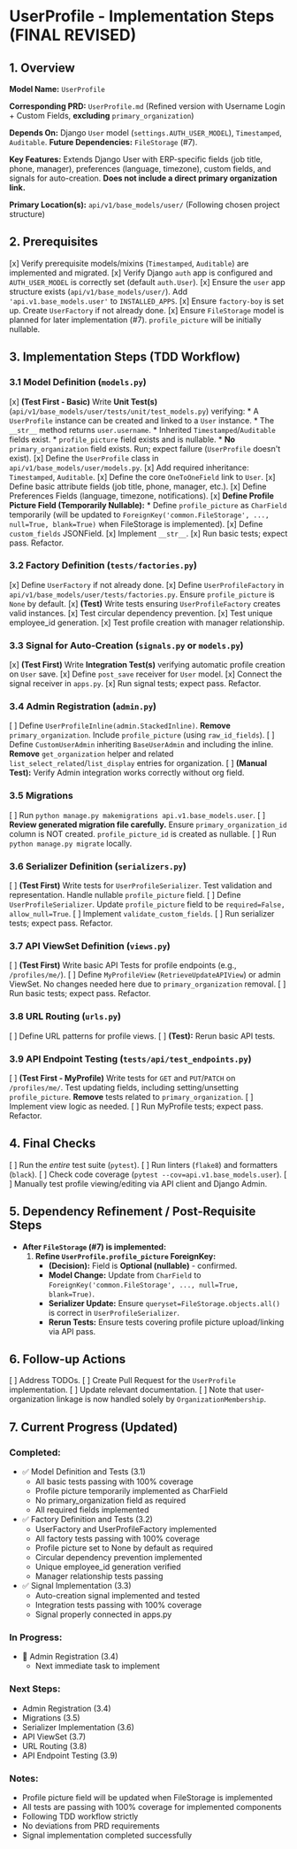 # UserProfile - Implementation Steps (FINAL REVISED)

## 1. Overview

**Model Name:**
`UserProfile`

**Corresponding PRD:**
`UserProfile.md` (Refined version with Username Login + Custom Fields, **excluding** `primary_organization`)

**Depends On:**
Django `User` model (`settings.AUTH_USER_MODEL`), `Timestamped`, `Auditable`.
**Future Dependencies:** `FileStorage` (#7).

**Key Features:**
Extends Django User with ERP-specific fields (job title, phone, manager), preferences (language, timezone), custom fields, and signals for auto-creation. **Does not include a direct primary organization link.**

**Primary Location(s):**
`api/v1/base_models/user/` (Following chosen project structure)

## 2. Prerequisites

[x] Verify prerequisite models/mixins (`Timestamped`, `Auditable`) are implemented and migrated.
[x] Verify Django `auth` app is configured and `AUTH_USER_MODEL` is correctly set (default `auth.User`).
[x] Ensure the `user` app structure exists (`api/v1/base_models/user/`). Add `'api.v1.base_models.user'` to `INSTALLED_APPS`.
[x] Ensure `factory-boy` is set up. Create `UserFactory` if not already done.
[x] Ensure `FileStorage` model is planned for later implementation (#7). `profile_picture` will be initially nullable.

## 3. Implementation Steps (TDD Workflow)

  ### 3.1 Model Definition (`models.py`)

  [x] **(Test First - Basic)**
      Write **Unit Test(s)** (`api/v1/base_models/user/tests/unit/test_models.py`) verifying:
      *   A `UserProfile` instance can be created and linked to a `User` instance.
      *   The `__str__` method returns `user.username`.
      *   Inherited `Timestamped`/`Auditable` fields exist.
      *   `profile_picture` field exists and is nullable.
      *   **No** `primary_organization` field exists.
      Run; expect failure (`UserProfile` doesn't exist).
  [x] Define the `UserProfile` class in `api/v1/base_models/user/models.py`.
  [x] Add required inheritance: `Timestamped`, `Auditable`.
  [x] Define the core `OneToOneField` link to `User`.
  [x] Define basic attribute fields (job title, phone, manager, etc.).
  [x] Define Preferences Fields (language, timezone, notifications).
  [x] **Define Profile Picture Field (Temporarily Nullable):**
      *   Define `profile_picture` as `CharField` temporarily (will be updated to `ForeignKey('common.FileStorage', ..., null=True, blank=True)` when FileStorage is implemented).
  [x] Define `custom_fields` JSONField.
  [x] Implement `__str__`.
  [x] Run basic tests; expect pass. Refactor.

  ### 3.2 Factory Definition (`tests/factories.py`)

  [x] Define `UserFactory` if not already done.
  [x] Define `UserProfileFactory` in `api/v1/base_models/user/tests/factories.py`. Ensure `profile_picture` is `None` by default.
  [x] **(Test)** Write tests ensuring `UserProfileFactory` creates valid instances.
  [x] Test circular dependency prevention.
  [x] Test unique employee_id generation.
  [x] Test profile creation with manager relationship.

  ### 3.3 Signal for Auto-Creation (`signals.py` or `models.py`)

  [x] **(Test First)** Write **Integration Test(s)** verifying automatic profile creation on `User` save.
  [x] Define `post_save` receiver for `User` model.
  [x] Connect the signal receiver in `apps.py`.
  [x] Run signal tests; expect pass. Refactor.

  ### 3.4 Admin Registration (`admin.py`)

  [ ] Define `UserProfileInline(admin.StackedInline)`. **Remove** `primary_organization`. Include `profile_picture` (using `raw_id_fields`).
  [ ] Define `CustomUserAdmin` inheriting `BaseUserAdmin` and including the inline. **Remove** `get_organization` helper and related `list_select_related`/`list_display` entries for organization.
  [ ] **(Manual Test):** Verify Admin integration works correctly without org field.

  ### 3.5 Migrations

  [ ] Run `python manage.py makemigrations api.v1.base_models.user`.
  [ ] **Review generated migration file carefully.** Ensure `primary_organization_id` column is NOT created. `profile_picture_id` is created as nullable.
  [ ] Run `python manage.py migrate` locally.

  ### 3.6 Serializer Definition (`serializers.py`)

  [ ] **(Test First)** Write tests for `UserProfileSerializer`. Test validation and representation. Handle nullable `profile_picture` field. 
  [ ] Define `UserProfileSerializer`.  Update `profile_picture` field to be `required=False, allow_null=True`.
  [ ] Implement `validate_custom_fields`.
  [ ] Run serializer tests; expect pass. Refactor.

  ### 3.7 API ViewSet Definition (`views.py`)

  [ ] **(Test First)** Write basic API Tests for profile endpoints (e.g., `/profiles/me/`).
  [ ] Define `MyProfileView` (`RetrieveUpdateAPIView`) or admin ViewSet. No changes needed here due to `primary_organization` removal.
  [ ] Run basic tests; expect pass. Refactor.

  ### 3.8 URL Routing (`urls.py`)

  [ ] Define URL patterns for profile views.
  [ ] **(Test):** Rerun basic API tests.

  ### 3.9 API Endpoint Testing (`tests/api/test_endpoints.py`)

  [ ] **(Test First - MyProfile)** Write tests for `GET` and `PUT`/`PATCH` on `/profiles/me/`. Test updating fields, including setting/unsetting `profile_picture`. **Remove** tests related to `primary_organization`.
  [ ] Implement view logic as needed.
  [ ] Run MyProfile tests; expect pass. Refactor.

## 4. Final Checks

[ ] Run the *entire* test suite (`pytest`).
[ ] Run linters (`flake8`) and formatters (`black`).
[ ] Check code coverage (`pytest --cov=api.v1.base_models.user`).
[ ] Manually test profile viewing/editing via API client and Django Admin.

## 5. Dependency Refinement / Post-Requisite Steps

*   **After `FileStorage` (#7) is implemented:**
    1.  **Refine `UserProfile.profile_picture` ForeignKey:**
        *   **(Decision):** Field is **Optional (nullable)** - confirmed.
        *   **Model Change:** Update from `CharField` to `ForeignKey('common.FileStorage', ..., null=True, blank=True)`.
        *   **Serializer Update:** Ensure `queryset=FileStorage.objects.all()` is correct in `UserProfileSerializer`.
        *   **Rerun Tests:** Ensure tests covering profile picture upload/linking via API pass.

## 6. Follow-up Actions

[ ] Address TODOs.
[ ] Create Pull Request for the `UserProfile` implementation.
[ ] Update relevant documentation.
[ ] Note that user-organization linkage is now handled solely by `OrganizationMembership`.

## 7. Current Progress (Updated)

### Completed:
- ✅ Model Definition and Tests (3.1)
  - All basic tests passing with 100% coverage
  - Profile picture temporarily implemented as CharField
  - No primary_organization field as required
  - All required fields implemented
- ✅ Factory Definition and Tests (3.2)
  - UserFactory and UserProfileFactory implemented
  - All factory tests passing with 100% coverage
  - Profile picture set to None by default as required
  - Circular dependency prevention implemented
  - Unique employee_id generation verified
  - Manager relationship tests passing
- ✅ Signal Implementation (3.3)
  - Auto-creation signal implemented and tested
  - Integration tests passing with 100% coverage
  - Signal properly connected in apps.py

### In Progress:
- 🔄 Admin Registration (3.4)
  - Next immediate task to implement

### Next Steps:
- Admin Registration (3.4)
- Migrations (3.5)
- Serializer Implementation (3.6)
- API ViewSet (3.7)
- URL Routing (3.8)
- API Endpoint Testing (3.9)

### Notes:
- Profile picture field will be updated when FileStorage is implemented
- All tests are passing with 100% coverage for implemented components
- Following TDD workflow strictly
- No deviations from PRD requirements
- Signal implementation completed successfully